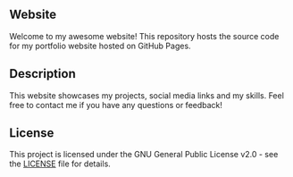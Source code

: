 ## Website

Welcome to my awesome website! This repository hosts the source code for my portfolio website hosted on GitHub Pages.

## Description

This website showcases my projects, social media links and my skills. Feel free to contact me if you have any questions or feedback!

## License

This project is licensed under the GNU General Public License v2.0 - see the [LICENSE](LICENSE) file for details.
